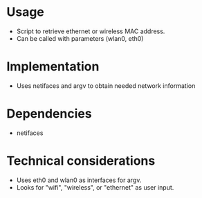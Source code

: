 # Usage
- Script to retrieve ethernet or wireless MAC address.
- Can be called with parameters (wlan0, eth0)

# Implementation
- Uses netifaces and argv to obtain needed network information

# Dependencies
- netifaces

# Technical considerations
- Uses eth0 and wlan0 as interfaces for argv.
- Looks for "wifi", "wireless", or "ethernet" as user input.
